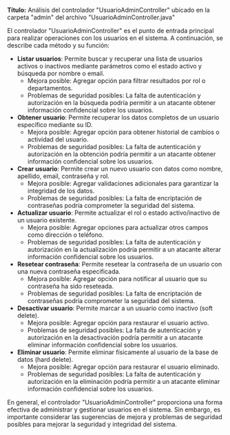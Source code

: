 **Título:** Análisis del controlador "UsuarioAdminController" ubicado en la carpeta "admin" del archivo "UsuarioAdminController.java"

El controlador "UsuarioAdminController" es el punto de entrada principal para realizar operaciones con los usuarios en el sistema. A continuación, se describe cada método y su función:

* **Listar usuarios**: Permite buscar y recuperar una lista de usuarios activos o inactivos mediante parámetros como el estado activo y búsqueda por nombre o email.
	+ Mejora posible: Agregar opción para filtrar resultados por rol o departamentos.
	+ Problemas de seguridad posibles: La falta de autenticación y autorización en la búsqueda podría permitir a un atacante obtener información confidencial sobre los usuarios.
* **Obtener usuario**: Permite recuperar los datos completos de un usuario específico mediante su ID.
	+ Mejora posible: Agregar opción para obtener historial de cambios o actividad del usuario.
	+ Problemas de seguridad posibles: La falta de autenticación y autorización en la obtención podría permitir a un atacante obtener información confidencial sobre los usuarios.
* **Crear usuario**: Permite crear un nuevo usuario con datos como nombre, apellido, email, contraseña y rol.
	+ Mejora posible: Agregar validaciones adicionales para garantizar la integridad de los datos.
	+ Problemas de seguridad posibles: La falta de encriptación de contraseñas podría comprometer la seguridad del sistema.
* **Actualizar usuario**: Permite actualizar el rol o estado activo/inactivo de un usuario existente.
	+ Mejora posible: Agregar opciones para actualizar otros campos como dirección o teléfono.
	+ Problemas de seguridad posibles: La falta de autenticación y autorización en la actualización podría permitir a un atacante alterar información confidencial sobre los usuarios.
* **Resetear contraseña**: Permite resetear la contraseña de un usuario con una nueva contraseña especificada.
	+ Mejora posible: Agregar opción para notificar al usuario que su contraseña ha sido reseteada.
	+ Problemas de seguridad posibles: La falta de encriptación de contraseñas podría comprometer la seguridad del sistema.
* **Desactivar usuario**: Permite marcar a un usuario como inactivo (soft delete).
	+ Mejora posible: Agregar opción para restaurar el usuario activo.
	+ Problemas de seguridad posibles: La falta de autenticación y autorización en la desactivación podría permitir a un atacante eliminar información confidencial sobre los usuarios.
* **Eliminar usuario**: Permite eliminar físicamente al usuario de la base de datos (hard delete).
	+ Mejora posible: Agregar opción para restaurar el usuario eliminado.
	+ Problemas de seguridad posibles: La falta de autenticación y autorización en la eliminación podría permitir a un atacante eliminar información confidencial sobre los usuarios.

En general, el controlador "UsuarioAdminController" proporciona una forma efectiva de administrar y gestionar usuarios en el sistema. Sin embargo, es importante considerar las sugerencias de mejora y problemas de seguridad posibles para mejorar la seguridad y integridad del sistema.
